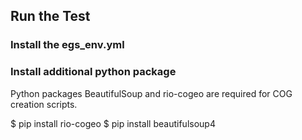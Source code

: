 ## Run the Test 
### Install the egs_env.yml 

### Install additional python package 
Python packages BeautifulSoup and rio-cogeo are required for COG creation scripts. 

$ pip install rio-cogeo
$ pip install beautifulsoup4
